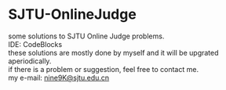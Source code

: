 # SJTU-OnlineJudge
some solutions to SJTU Online Judge problems.<br>
IDE: CodeBlocks<br>
these solutions are mostly done by myself and it will be upgrated aperiodically.<br>
if there is a problem or suggestion, feel free to contact me.<br>
my e-mail: nine9K@sjtu.edu.cn
